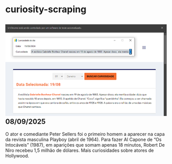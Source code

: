 # curiosity-scraping
![Budget](./execucao.png)
08/09/2025
-
O ator e comediante Peter Sellers foi o primeiro homem a aparecer na capa da revista masculina Playboy (abril de 1964). Para fazer Al Capone de “Os Intocáveis” (1987), em aparições que somam apenas 18 minutos, Robert De Niro recebeu 1,5 milhão de dólares. Mais curiosidades sobre atores de Hollywood.
